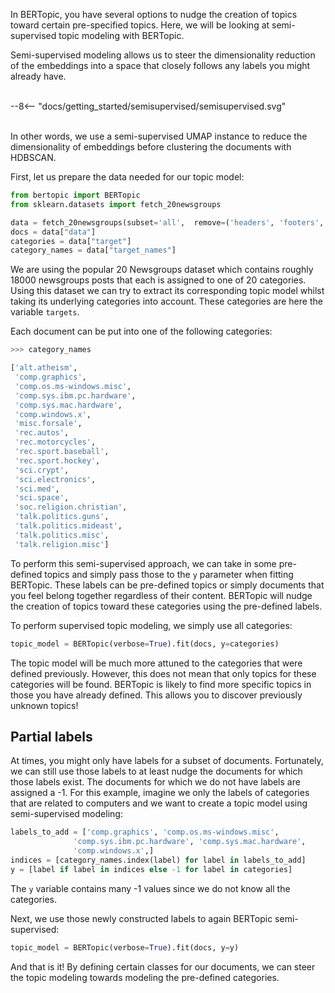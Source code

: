 In BERTopic, you have several options to nudge the creation of topics toward certain pre-specified topics. Here, we will be looking at semi-supervised topic modeling with BERTopic. 

Semi-supervised modeling allows us to steer the dimensionality reduction of the embeddings into a space that closely follows any labels you might already have. 

<br>
<div class="svg_image">
--8<-- "docs/getting_started/semisupervised/semisupervised.svg"
</div>
<br>

In other words, we use a semi-supervised UMAP instance to reduce the dimensionality of embeddings before clustering the documents 
with HDBSCAN. 

First, let us prepare the data needed for our topic model:

```python
from bertopic import BERTopic
from sklearn.datasets import fetch_20newsgroups

data = fetch_20newsgroups(subset='all',  remove=('headers', 'footers', 'quotes'))
docs = data["data"]
categories = data["target"]
category_names = data["target_names"]
```

We are using the popular 20 Newsgroups dataset which contains roughly 18000 newsgroups posts that each is 
assigned to one of 20 categories. Using this dataset we can try to extract its corresponding topic model whilst 
taking its underlying categories into account. These categories are here the variable `targets`.

Each document can be put into one of the following categories:

```python
>>> category_names

['alt.atheism',
 'comp.graphics',
 'comp.os.ms-windows.misc',
 'comp.sys.ibm.pc.hardware',
 'comp.sys.mac.hardware',
 'comp.windows.x',
 'misc.forsale',
 'rec.autos',
 'rec.motorcycles',
 'rec.sport.baseball',
 'rec.sport.hockey',
 'sci.crypt',
 'sci.electronics',
 'sci.med',
 'sci.space',
 'soc.religion.christian',
 'talk.politics.guns',
 'talk.politics.mideast',
 'talk.politics.misc',
 'talk.religion.misc'] 
```

To perform this semi-supervised approach, we can take in some pre-defined topics and simply pass those to the `y` parameter when fitting BERTopic. These labels can be pre-defined topics or simply documents that you feel belong together regardless of their content. BERTopic will nudge the creation of topics toward these categories 
using the pre-defined labels. 

To perform supervised topic modeling, we simply use all categories:

```python
topic_model = BERTopic(verbose=True).fit(docs, y=categories)
```

The topic model will be much more attuned to the categories that were defined previously. However, this does not mean that only topics for these categories will be found. BERTopic is likely to find more specific topics in those you have already defined. This allows you to discover previously unknown topics!

## **Partial labels**

At times, you might only have labels for a subset of documents. Fortunately, we can still use those labels to at least nudge the documents for which those labels exist. The documents for which we do not have labels are assigned a -1. For this example, imagine we only the labels of categories that are related to computers and we want to create a topic model using semi-supervised modeling: 

```python
labels_to_add = ['comp.graphics', 'comp.os.ms-windows.misc',
              'comp.sys.ibm.pc.hardware', 'comp.sys.mac.hardware',
              'comp.windows.x',]
indices = [category_names.index(label) for label in labels_to_add]
y = [label if label in indices else -1 for label in categories]
``` 

The `y` variable contains many -1 values since we do not know all the categories. 

Next, we use those newly constructed labels to again BERTopic semi-supervised:

```python
topic_model = BERTopic(verbose=True).fit(docs, y=y)
```

And that is it! By defining certain classes for our documents, we can steer the topic modeling towards modeling the pre-defined categories. 
